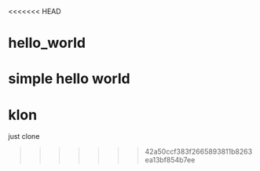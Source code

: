 <<<<<<< HEAD
# hello_world
simple hello world
=======
# klon
just clone
>>>>>>> 42a50ccf383f2665893811b8263ea13bf854b7ee
